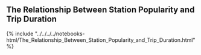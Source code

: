 The Relationship Between Station Popularity and Trip Duration
-------------------------------------

{% include "../../../../notebooks-html/The_Relationship_Between_Station_Popularity_and_Trip_Duration.html" %}